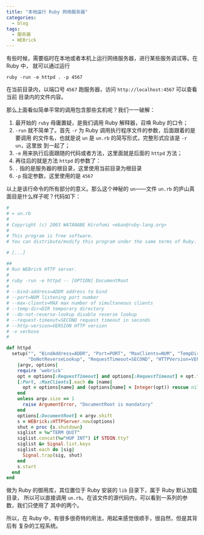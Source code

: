 ```yaml
---
title: "本地运行 Ruby 网络服务器"
categories:
  - blog
tags:
  - 服务器
  - WEBrick
---
```


有些时候，需要临时在本地或者本机上运行网络服务器，进行某些服务调试等。在 Ruby 中，
就可以通过运行

```shell
ruby -run -e httpd . -p 4567
```

在当前目录内，以端口号 `4567` 跑服务器，访问 `http://localhost:4567` 可以查看当前
目录内的文件内容。

那么上面看似简单平常的调用包含那些玄机呢？我们一一破解：

1. 最开始的 `ruby` 毋庸置疑，是我们调用 Ruby 解释器，召唤 Ruby 的口令；
2. `-run` 就不简单了。首先 `-r` 为 Ruby 调用执行程序文件的参数，后面跟着的是要调用
的文件名，也就是说 `un` 是 `un.rb` 的简写形式，完整形式应该是 `-r un`，这里放
到一起了；
3. `-e` 用来执行后面跟随的代码或者方法，这里面就是后面的 `httpd` 方法；
4. 再往后的就是方法 `httpd` 的参数了：
  1. `.` 指的是服务器的根目录，这里使用当前目录为根目录
  2. `-p` 指定参数，这里使用的是 `4567`
  
以上是该行命令的所有部分的意义。那么这个神秘的 `un`——文件 `un.rb` 的庐山真
面目是什么样子呢？代码如下：

```ruby
#
# = un.rb
#
# Copyright (c) 2003 WATANABE Hirofumi <eban@ruby-lang.org>
#
# This program is free software.
# You can distribute/modify this program under the same terms of Ruby.

# [...]

##
# Run WEBrick HTTP server.
#
# ruby -run -e httpd -- [OPTION] DocumentRoot
#
# --bind-address=ADDR address to bind
# --port=NUM listening port number
# --max-clients=MAX max number of simultaneous clients
# --temp-dir=DIR temporary directory
# --do-not-reverse-lookup disable reverse lookup
# --request-timeout=SECOND request timeout in seconds
# --http-version=VERSION HTTP version
# -v verbose
#

def httpd
  setup("", "BindAddress=ADDR", "Port=PORT", "MaxClients=NUM", "TempDir=DIR",
        "DoNotReverseLookup", "RequestTimeout=SECOND", "HTTPVersion=VERSION") do
    |argv, options|
    require 'webrick'
    opt = options[:RequestTimeout] and options[:RequestTimeout] = opt.to_i
    [:Port, :MaxClients].each do |name|
      opt = options[name] and (options[name] = Integer(opt)) rescue nil
    end
    unless argv.size == 1
      raise ArgumentError, "DocumentRoot is mandatory"
    end
    options[:DocumentRoot] = argv.shift
    s = WEBrick::HTTPServer.new(options)
    shut = proc {s.shutdown}
    siglist = %w"TERM QUIT"
    siglist.concat(%w"HUP INT") if STDIN.tty?
    siglist &= Signal.list.keys
    siglist.each do |sig|
      Signal.trap(sig, shut)
    end
    s.start
  end
end
```

做为 Ruby 的御用库，其位置位于 Ruby 安装的 `lib` 目录下，属于 Ruby 默认加载目录，
所以可以直接调用 `un.rb`。在该文件的源代码内，可以看到一系列的参数，我们只使用了
其中的两个。

所以，在 Ruby 中，有很多很奇特的用法，用起来感觉很顺手，很自然，但是其背后有
复杂的工程系统。
